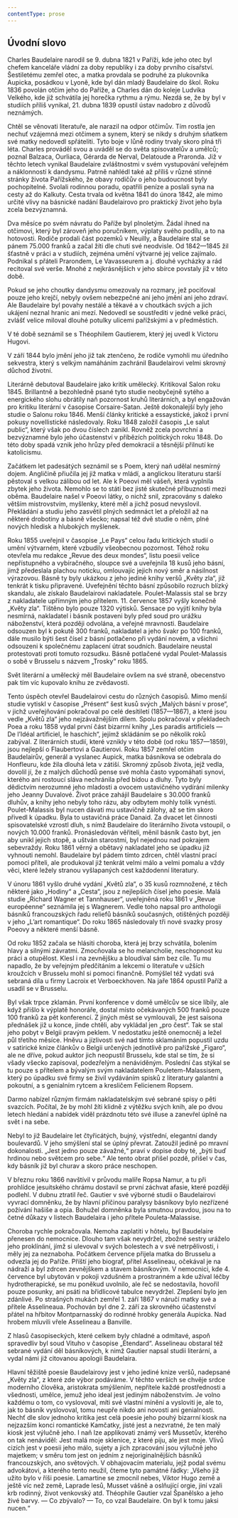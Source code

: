 ```yaml
---
contentType: prose
---
```


## Úvodní slovo

Charles Baudelaire narodil se 9. dubna 1821 v Paříži, kde jeho otec byl chefem kanceláře vládní za doby republiky i za doby prvního císařství. Šestiletému zemřel otec, a matka provdala se podruhé za plukovníka Aupicka, posádkou v Lyoně, kde byl dán mladý Baudelaire do škol. Roku 1836 povolán otčim jeho do Paříže, a Charles dán do koleje Ludvíka Velkého, kde již schvátila jej horečka rythmu a rýmu. Nezdá se, že by byl v studiích příliš vynikal, 21. dubna 1839 opustil ústav nadobro z důvodů neznámých.

Chtěl se věnovati literatuře, ale narazil na odpor otčimův. Tím rostla jen nechuť vzájemná mezi otčimem a synem, který se nikdy s druhým sňatkem své matky nedovedl spřáteliti. Tyto boje v lůně rodiny trvaly skoro plná tři léta. Charles prováděl svou a uváděl se do světa spisovatelův a umělců; poznal Balzaca, Ourliaca, Gérarda de Nerval, Delatoude a Praronda. Již v těchto letech vynikal Baudelaire zvláštnostmi v svém vystupování veřejném a náklonností k dandysmu. Patrně nahlédl také až příliš v různé stinné stránky života Pařížského, že obavy rodičův o jeho budoucnost byly pochopitelné. Svolali rodinnou poradu, opatřili peníze a poslali syna na cesty až do Kalkuty. Cesta trvala od května 1841 do února 1842, ale mimo určité vlivy na básnické nadání Baudelairovo pro praktický život jeho byla zcela bezvýznamná.

Dva měsíce po svém návratu do Paříže byl plnoletým. Žádal ihned na otčimovi, který byl zároveň jeho poručníkem, výplaty svého podílu, a to na hotovosti. Rodiče prodali část pozemků v Neuilly, a Baudelaire stal se pánem 75.000 franků a začal žíti dle chuti své neodvisle. Od 1842—1845 žil šťastně v práci a v studiích, zejména umění výtvarné jej velice zajímalo. Podnikal s přáteli Prarondem, Le Vavasseurem a j. dlouhé vycházky a rád recitoval své verše. Mnohé z nejkrásnějších v jeho sbírce povstaly již v této době.

Pokud se jeho choutky dandysmu omezovaly na rozmary, jež pociťoval pouze jeho krejčí, nebyly ovšem nebezpečné ani jeho jmění ani jeho zdraví. Ale Baudelaire byl povahy nestálé a těkavé a v choutkách svých a jich ukájení neznal hranic ani mezí. Nedovedl se soustřediti v jedné velké práci, zvlášť velice miloval dlouhé potulky ulicemi pařížskými a v předměstích.

V té době seznámil se s Théophilem Gautierem, který jej uvedl k Victoru Hugovi.

V září 1844 bylo jmění jeho již tak ztenčeno, že rodiče vymohli mu úředního sekvestra, který s velkým namáháním zachránil Baudelairovi velmi skrovný důchod životní.

Literárně debutoval Baudelaire jako kritik umělecký. Kritikoval Salon roku 1845. Brillantně a bezohledně psané tyto studie neobyčejně sytého a energického slohu obrátily naň pozornost kruhů literárních, a byl engažován pro kritiku literární v časopise Corsaire-Satan. Ještě dokonalejší byly jeho studie o Salonu roku 1846. Menší články kritické a essaystické, jakož i první pokusy novellistické následovaly. Roku 1848 založil časopis „Le salut public“, který však po dvou číslech zanikl. Rovněž zcela povrchní a bezvýznamné bylo jeho účastenství v příbězích politických roku 1848. Do této doby spadá vznik jeho hrůzy před demokracií a těsnější přilnutí ke katolicismu.

Začátkem let padesátých seznámil se s Poem, který naň udělal nesmírný dojem. Angličině přiučila jej již matka v mládí, a anglickou literaturu starší pěstoval s velkou zálibou od let. Ale k Poeovi měl vášeň, která vyplnila zbytek jeho života. Nemohlo se to státi bez jisté skutečné příbuznosti mezi oběma. Baudelaire našel v Poeovi látky, o nichž snil, zpracovány s daleko větším mistrovstvím, myšlenky, které měl a jichž posud nevyslovil. Překládání a studiu jeho zasvětil plných sedmnáct let a přeložil až na některé drobotiny a básně všecko; napsal též dvě studie o něm, plné nových hledisk a hlubokých myšlenek.

Roku 1855 uveřejnil v časopise „Le Pays“ celou řadu kritických studií o umění výtvarném, které vzbudily všeobecnou pozornost. Téhož roku otevřela mu redakce „Revue des deux mondes“, listu poesii velice nepřístupného a vybíračného, sloupce své a uveřejnila 18 kusů jeho básní, jimž předeslala plachou noticku, omlouvajíc jejich nový směr a násilnost výrazovou. Básně ty byly ukázkou z jeho jediné knihy veršů „Květy zla“, již tenkrát k tisku připravené. Uvefejnění těchto básní způsobilo rozruch blízký skandalu, ale získalo Baudelairovi nakladatele. Poulet-Malassis stal se brzy z nakladatele upřímným jeho přítelem. 11. července 1857 vyšly konečně „Květy zla“. Tištěno bylo pouze 1320 výtisků. Sensace po vyjití knihy byla nesmírná, nakladatel i básník postaveni byly před soud pro urážku náboženství, která později odvolána, a veřejné mravnosti. Baudelaire odsouzen byl k pokutě 300 franků, nakladatel a jeho švakr po 100 franků, dále musilo býti šest čísel z básní potlačeno při vydání novém, a všichni odsouzeni k společnému zaplacení útrat soudních. Baudelaire neustal protestovati proti tomuto rozsudku. Básně potlačené vydal Poulet-Malassis o sobě v Brusselu s názvem „Trosky“ roku 1865.

Svět literární a umělecký měl Baudelaire ovšem na své straně, obecenstvo pak tím víc kupovalo knihu ze zvědavosti.

Tento úspěch otevřel Baudelairovi cestu do různých časopisů. Mimo menší studie vytiskl v časopise „Présent“ šest kusů svých „Malých básní v prose“, v jichž uveřejňování pokračoval po celé desítiletí (1857—1867), a které jsou vedle „Květů zla“ jeho nejzávažnějším dílem. Spolu pokračoval v překladech Poea a roku 1858 vydal první část bizarrní knihy „Les paradis artificiels — De l’Idéal artificiel, le haschich“, jejímž skládáním se po několik roků zabýval. Z literárních studií, které vznikly v této době (od roku 1857—1859), jsou nejlepší o Flaubertovi a Gautierovi. Roku 1857 zemřel otčim Baudelairův, generál a vyslanec Aupick, matka básníkova se odebrala do Honfleuru, kde žila dlouhá leta v zátiší. Skromný způsob života, jejž vedla, dovolil jí, že z malých důchodů pense své mohla často vypomáhati synovi, kterého ani rostoucí sláva nechránila před bídou a dluhy. Tyto byly dědictvím nerozumné jeho mladosti a ovocem ustavičného vydírání milenky jeho Jeanny Duvalové. Život práce zahájil Baudelaire s 30.000 franků dluhův, a knihy jeho nebyly toho rázu, aby odbytem mohly tolik vynésti. Poulet-Malassis byl nucen dávati mu ustavičně zálohy, až se tím skoro přivedl k úpadku. Byla to ustavičná práce Danaid. Za dvacet let činnosti spisovatelské vzrostl dluh, s nímž Baudelaire do literárního života vstoupil, o nových 10.000 franků. Pronásledován věřiteli, měnil básník často byt, jen aby unikl jejich stopě, a uštván starostmi, byl nejednou nad pokrajem sebevraždy. Roku 1861 věrný a obětavý nakladatel jeho se úpadku již vyhnouti nemohl. Baudelaire byl pádem tímto zdrcen, chtěl vlastní prací pomoci příteli, ale produkoval již tenkrát velmi málo a velmi pomalu a vždy věci, které ležely stranou vyšlapaných cest každodenní literatury.

V únoru 1861 vyšlo druhé vydání „Květů zla“, o 35 kusů rozmnožené, z těch některé jako „Hodiny“ a „Cesta“, jsou z nejlepších čísel jeho poesie. Malá studie „Richard Wagner et Tannhauser“, uveřejněná roku 1861 v „Revue européenne“ seznámila jej s Wagnerem. Vedle toho napsal pro anthologii básníků francouzských řadu reliefů básníků současných, otištěných později v jeho „L’art romantique“. Do roku 1865 následovaly tři nové svazky prosy Poeovy a některé menší básně.

Od roku 1852 začala se hlásiti choroba, která jej brzy schvátila, bolením hlavy a silnými závratmi. Zmocňovala se ho melancholie, neschopnost ku práci a otupělost. Klesl i na zevnějšku a bloudíval sám bez cíle. Tu mu napadlo, že by veřejným předčítáním a lekcemi o literatuře v užších kroužcích v Brusselu mohl si pomoci finančně. Pomýšlel též vydati svá sebraná díla u firmy Lacroix et Verboeckhoven. Na jaře 1864 opustil Paříž a usadil se v Brusselu.

Byl však trpce zklamán. První konference v domě umělcův se sice líbily, ale když přišlo k výplatě honoráře, dostal místo očekávaných 500 franků pouze 100 franků za pět konferencí. Z jiných měst se vymlouvali, že jest saisona přednášek již u konce, jinde chtěli, aby vykládal jen „pro čest“. Tak se stal jeho pobyt v Belgii pravým peklem. V nedostatku ještě onemocněj a ležel půl třetího měsíce. Hněvu a jízlivosti své nad tímto sklamáním popustil uzdu v satirické knize článkův o Belgii určených jednotlivě pro pařížské „Figaro“, ale ne dříve, pokud auktor jich neopustil Brusselu, kde stal se tím, že si všady všecko zapisoval, podezřelým a nenáviděným. Poslední čas stýkal se tu pouze s přítelem a bývalým svým nakladatelem Pouletem-Malassisem, který po úpadku své firmy se živil vydáváním spisků z literatury galantní a pokoutní, a s genialním rytcem a kresličem Felicienem Ropsem.

Darmo nabízel různým firmám nakladatelským své sebrané spisy o pěti svazcích. Počítal, že by mohl žíti klidně z výtěžku svých knih, ale po dvou letech hledání a nabídek viděl prázdnotu této své illuse a zanevřel úplně na svět i na sebe.

Nebyl to již Baudelaire let čtyřicátých, bujný, výstřední, elegantní dandy boulevardů. V jeho smýšlení stal se úplný převrat. Zatoužil jedině po mravní dokonalosti. „Jest jedno pouze závažné,“ praví v dopise doby té, „býti buď hrdinou nebo světcem pro sebe.“ Ale tento obrat přišel pozdě, přišel v čas, kdy básník již byl churav a skoro práce neschopen.

V březnu roku 1866 navštívil v průvodu malíře Ropsa Namur, a tu při prohlídce jesuitského chrámu dostavil se první záchvat afasie, které později podlehl. V dubnu ztratil řeč. Gautier v své výborné studii o Baudelairovi vyvrací domněnku, že by hlavní příčinou paralysy básníkovy bylo nezřízené požívání hašiše a opia. Bohužel domněnka byla smutnou pravdou, jsou na to četné důkazy v listech Baudelaira i jeho přítele Pouleta-Malassise.

Choroba rychle pokračovala. Nemoha zaplatiti v hôtelu, byl Baudelaire přenesen do nemocnice. Dlouho tam však nevydržel, zbožné sestry uráželo jeho proklínání, jímž si ulevoval v svých bolestech a v své netrpělivosti, i měly jej za neznaboha. Počátkem července přijela matka do Brusselu a odvezla jej do Paříže. Příští jeho biograf, přítel Asselineau, očekával je na nádraží a byl zdrcen zevnějškem a stavem básníkovým. V nemocnici, kde 4. července byl ubytován v pokoji vzdušném a prostranném a kde užíval léčby hydrotherapické, se mu poněkud uvolnilo, ale řeč se nedostavila, hovořil pouze posunky, ani psáti na břidlicové tabulce nevydržel. Zlepšení bylo jen zdánlivé. Po strašných mukách zemřel 1. září 1867 v náručí matky své a přítele Asselineaua. Pochován byl dne 2. září za skrovného účastenství přátel na hřbitov Montparnasský do rodinné hrobky generála Aupicka. Nad hrobem mluvili vřele Asselineau a Banville.

Z hlasů časopiseckých, které celkem byly chladné a odmítavé, aspoň spravedliv byl soud Vituho v časopise „Étendard“. Asselineau obstaral též sebrané vydání děl básníkových, k nimž Gautier napsal studii literární, a vydal námi již citovanou apologii Baudelaira.

Hlavní těžiště poesie Baudelairovy jest v jeho jediné knize veršů, nadepsané „Květy zla“, z které zde výbor podáváme. V těchto verších se chvěje srdce moderního člověka, aristokrata smýšlením, nepřítele každé prostřednosti a všednosti, umělce, jemuž jeho ideal jest jediným náboženstvím. Je volno každému o tom, co vyslovoval, míti své vlastní mínění a vysloviti je, ale to, jak to básník vyslovoval, tomu neupře nikdo ani novosti ani genialnosti. Nechť dle slov jednoho kritika jest celá poesie jeho pouhý bizarrní kiosk na nejzazším konci romantické Kamčatky, jisté jest a nezvratné, že ten malý kiosk jest výlučně jeho. I naň lze applikovati známý verš Mussetův, kterého on tak nenáviděl: Jest malá moje sklenice, z které piju, ale jest moje. Vlivů cizích jest v poesii jeho málo, sujety a jich zpracování jsou výlučně jeho majetkem; v směru tom jest on jedním z nejoriginalnějších básníků francouzských, ano světových. V obhajovacím materialu, jejž podal svému advokátovi, a kterého tento neužil, čteme tyto památné řádky: „Všeho již užito bylo v říši poesie. Lamartine se zmocnil nebes, Viktor Hugo země a ještě víc než země, Laprade lesů, Musset vášně a oslňující orgie, jiní vzali krb rodinný, život venkovský atd. Théophile Gautier vzal Španělsko a jeho živé barvy. — Co zbývalo? — To, co vzal Baudelaire. On byl k tomu jaksi nucen.“
